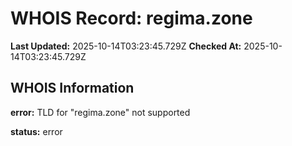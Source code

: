 # WHOIS Record: regima.zone

**Last Updated:** 2025-10-14T03:23:45.729Z
**Checked At:** 2025-10-14T03:23:45.729Z

## WHOIS Information

**error:** TLD for "regima.zone" not supported

**status:** error

